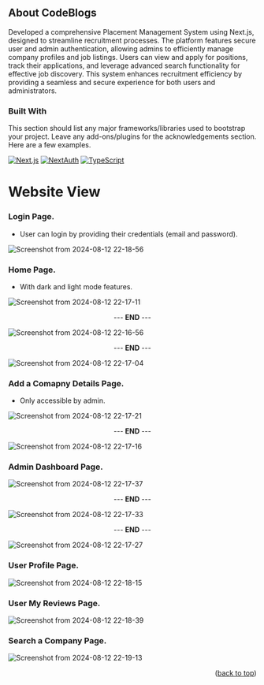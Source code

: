 <!-- Improved compatibility of back to top link: See: https://github.com/othneildrew/Best-README-Template/pull/73 -->
<a id="readme-top"></a>


<!-- ABOUT THE PROJECT -->
## About CodeBlogs

Developed a comprehensive Placement Management System using Next.js, designed to streamline recruitment processes. The platform features secure user and admin authentication, allowing admins to efficiently manage company profiles and job listings. Users can view and apply for positions, track their applications, and leverage advanced search functionality for effective job discovery. This system enhances recruitment efficiency by providing a seamless and secure experience for both users and administrators.


### Built With

This section should list any major frameworks/libraries used to bootstrap your project. Leave any add-ons/plugins for the acknowledgements section. Here are a few examples.

[![Next.js](https://img.shields.io/badge/Next.js-000000?style=for-the-badge&logo=nextdotjs&logoColor=white)](https://nextjs.org/)
[![NextAuth](https://img.shields.io/badge/NextAuth-000000?style=for-the-badge&logo=auth0&logoColor=white)](https://next-auth.js.org/)
[![TypeScript](https://img.shields.io/badge/TypeScript-007ACC?style=for-the-badge&logo=typescript&logoColor=white)](https://www.typescriptlang.org/)


# Website View
### Login Page.
* User can login by providing their credentials (email and password).

![Screenshot from 2024-08-12 22-18-56](https://github.com/user-attachments/assets/1a438975-7be0-4f88-98ae-74352ce1a948)


### Home Page.
* With dark and light mode features.

![Screenshot from 2024-08-12 22-17-11](https://github.com/user-attachments/assets/3fa04c77-947a-4028-8a10-b5ab70945b0a)

<p align="center">--- <strong>END</strong> ---</p>

![Screenshot from 2024-08-12 22-16-56](https://github.com/user-attachments/assets/77a3141a-7456-4616-8e54-e5082900d532)

<p align="center">--- <strong>END</strong> ---</p>

![Screenshot from 2024-08-12 22-17-04](https://github.com/user-attachments/assets/84dea9bb-d615-4132-b0b2-c394d90d6c27)



### Add a Comapny Details Page.
* Only accessible by admin.
  
![Screenshot from 2024-08-12 22-17-21](https://github.com/user-attachments/assets/401a3d0b-4166-4a60-9d52-58c9217613fe)

<p align="center">--- <strong>END</strong> ---</p>

![Screenshot from 2024-08-12 22-17-16](https://github.com/user-attachments/assets/66cafe40-0455-45b7-a74d-4d37d2be9c1f)


### Admin Dashboard Page.

![Screenshot from 2024-08-12 22-17-37](https://github.com/user-attachments/assets/fc3912f5-dda8-41fd-98e9-b6726a42a838)

<p align="center">--- <strong>END</strong> ---</p>

![Screenshot from 2024-08-12 22-17-33](https://github.com/user-attachments/assets/752108ba-3afb-4d22-b8b4-61cd0c57f32e)

<p align="center">--- <strong>END</strong> ---</p>

![Screenshot from 2024-08-12 22-17-27](https://github.com/user-attachments/assets/1ef41b92-787c-4565-a368-c62ca8a3128b)



### User Profile Page.

![Screenshot from 2024-08-12 22-18-15](https://github.com/user-attachments/assets/d6a89b6f-9ba2-4432-acf4-62a90aa90507)


### User My Reviews Page.

![Screenshot from 2024-08-12 22-18-39](https://github.com/user-attachments/assets/5c6eb03d-5f1b-4dda-9013-7d0b0754ecc8)

### Search a Company Page.

![Screenshot from 2024-08-12 22-19-13](https://github.com/user-attachments/assets/9c3e51ac-3546-4a46-af4f-ddc2ad1012c0)

<p align="right">(<a href="#readme-top">back to top</a>)</p>


<!-- Badges -->
[React.js]: https://img.shields.io/badge/React-20232A?style=for-the-badge&logo=react&logoColor=61DAFB
[TypeScript]: https://img.shields.io/badge/TypeScript-007ACC?style=for-the-badge&logo=typescript&logoColor=white
[Node.js]: https://img.shields.io/badge/Node.js-43853D?style=for-the-badge&logo=node.js&logoColor=white
[Express.js]: https://img.shields.io/badge/Express.js-404D59?style=for-the-badge&logo=express&logoColor=white
[MongoDB]: https://img.shields.io/badge/MongoDB-4EA94B?style=for-the-badge&logo=mongodb&logoColor=white
[Recoil.js]: https://img.shields.io/badge/Recoil-3578E5?style=for-the-badge&logo=recoil&logoColor=white
[Prisma]: https://img.shields.io/badge/Prisma-2D3748?style=for-the-badge&logo=prisma&logoColor=white
[Zod]: https://img.shields.io/badge/Zod-233160?style=for-the-badge&logo=zod&logoColor=white
[SanityCMS]: https://img.shields.io/badge/Sanity_CMS-F03E2F?style=for-the-badge&logo=sanity&logoColor=white
[Stripe]: https://img.shields.io/badge/Stripe-008CDD?style=for-the-badge&logo=stripe&logoColor=white

<!-- Links -->
[React-url]: https://reactjs.org/
[TypeScript-url]: https://www.typescriptlang.org/
[Node-url]: https://nodejs.org/
[Express-url]: https://expressjs.com/
[MongoDB-url]: https://www.mongodb.com/
[Recoil-url]: https://recoiljs.org/
[Prisma-url]: https://www.prisma.io/
[Zod-url]: https://zod.dev/
[SanityCMS-url]: https://www.sanity.io/
[Stripe-url]: https://stripe.com/
